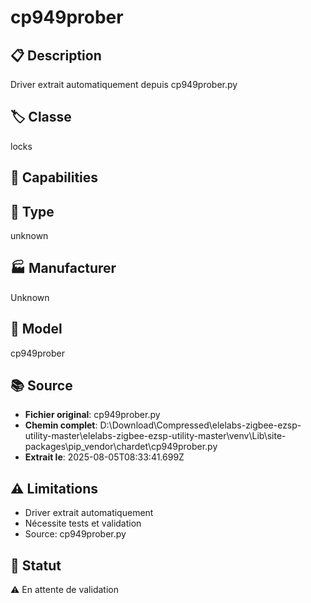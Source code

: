 # cp949prober

## 📋 Description
Driver extrait automatiquement depuis cp949prober.py

## 🏷️ Classe
locks

## 🔧 Capabilities


## 📡 Type
unknown

## 🏭 Manufacturer
Unknown

## 📱 Model
cp949prober

## 📚 Source
- **Fichier original**: cp949prober.py
- **Chemin complet**: D:\Download\Compressed\elelabs-zigbee-ezsp-utility-master\elelabs-zigbee-ezsp-utility-master\venv\Lib\site-packages\pip\_vendor\chardet\cp949prober.py
- **Extrait le**: 2025-08-05T08:33:41.699Z

## ⚠️ Limitations
- Driver extrait automatiquement
- Nécessite tests et validation
- Source: cp949prober.py

## 🚀 Statut
⚠️ En attente de validation

